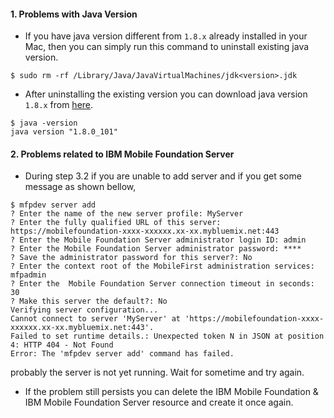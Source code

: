#### 1. Problems with Java Version
* If you have java version different from `1.8.x` already installed in your Mac, then you can simply run this command to uninstall existing java version.
```
$ sudo rm -rf /Library/Java/JavaVirtualMachines/jdk<version>.jdk
```
* After uninstalling the existing version you can download java version `1.8.x` from [here](https://adoptopenjdk.net/?variant=openjdk8&jvmVariant=openj9). 
```
$ java -version
java version "1.8.0_101"
```

#### 2. Problems related to IBM Mobile Foundation Server
* During step 3.2 if you are unable to add server and if you get some message as shown bellow,
```
$ mfpdev server add
? Enter the name of the new server profile: MyServer
? Enter the fully qualified URL of this server: https://mobilefoundation-xxxx-xxxxxx.xx-xx.mybluemix.net:443
? Enter the Mobile Foundation Server administrator login ID: admin
? Enter the Mobile Foundation Server administrator password: ****
? Save the administrator password for this server?: No
? Enter the context root of the MobileFirst administration services: mfpadmin
? Enter the  Mobile Foundation Server connection timeout in seconds: 30
? Make this server the default?: No
Verifying server configuration...
Cannot connect to server 'MyServer' at 'https://mobilefoundation-xxxx-xxxxxx.xx-xx.mybluemix.net:443'.
Failed to set runtime details.: Unexpected token N in JSON at position 4: HTTP 404 - Not Found
Error: The 'mfpdev server add' command has failed.
```
probably the server is not yet running. Wait for sometime and try again. 

* If the problem still persists you can delete the IBM Mobile Foundation & IBM Mobile Foundation Server resource and create it once again.
